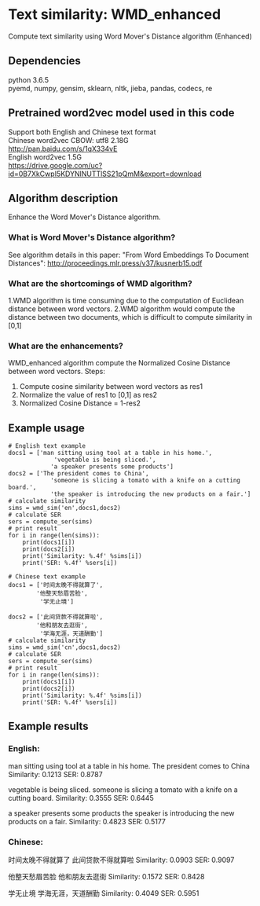 # Text similarity: WMD_enhanced
Compute text similarity using Word Mover's Distance algorithm (Enhanced) 

## Dependencies    
python 3.6.5   
pyemd, numpy, gensim, sklearn, nltk, jieba, pandas, codecs, re

## Pretrained word2vec model used in this code
Support both English and Chinese text format   
Chinese word2vec CBOW: utf8  2.18G   
http://pan.baidu.com/s/1qX334vE     
English word2vec 1.5G     
https://drive.google.com/uc?id=0B7XkCwpI5KDYNlNUTTlSS21pQmM&export=download

## Algorithm description
Enhance the Word Mover's Distance algorithm.
### What is Word Mover's Distance algorithm?
See algorithm details in this paper: 
"From Word Embeddings To Document Distances": http://proceedings.mlr.press/v37/kusnerb15.pdf
### What are the shortcomings of WMD algorithm?
1.WMD algorithm is time consuming due to the computation of Euclidean distance between word vectors. 
2.WMD algorithm would compute the distance between two documents, which is difficult to compute similarity in [0,1]   
### What are the enhancements?
WMD_enhanced algorithm compute the Normalized Cosine Distance between word vectors. 
Steps:
1. Compute cosine similarity between word vectors as res1
2. Normalize the value of res1 to [0,1] as res2
3. Normalized Cosine Distance = 1-res2

## Example usage

    # English text example
    docs1 = ['man sitting using tool at a table in his home.',
                 'vegetable is being sliced.',
                'a speaker presents some products']
    docs2 = ['The president comes to China',
                'someone is slicing a tomato with a knife on a cutting board.',
                'the speaker is introducing the new products on a fair.']
    # calculate similarity
    sims = wmd_sim('en',docs1,docs2)
    # calculate SER
    sers = compute_ser(sims)
    # print result
    for i in range(len(sims)):
        print(docs1[i])
        print(docs2[i])
        print('Similarity: %.4f' %sims[i])
        print('SER: %.4f' %sers[i])
        
    # Chinese text example
    docs1 = ['时间太晚不得就算了', 
            '他整天愁眉苦脸',
             '学无止境'] 
             
    docs2 = ['此间贷款不得就算啦', 
            '他和朋友去逛街',
             '学海无涯，天道酬勤']
    # calculate similarity
    sims = wmd_sim('cn',docs1,docs2)
    # calculate SER
    sers = compute_ser(sims)
    # print result
    for i in range(len(sims)):
        print(docs1[i])
        print(docs2[i])
        print('Similarity: %.4f' %sims[i])
        print('SER: %.4f' %sers[i])

## Example results
### English:   
man sitting using tool at a table in his home.
The president comes to China
Similarity: 0.1213
SER: 0.8787

vegetable is being sliced.
someone is slicing a tomato with a knife on a cutting board.
Similarity: 0.3555
SER: 0.6445  

a speaker presents some products
the speaker is introducing the new products on a fair.
Similarity: 0.4823
SER: 0.5177     

### Chinese:      
时间太晚不得就算了
此间贷款不得就算啦
Similarity: 0.0903
SER: 0.9097       

他整天愁眉苦脸
他和朋友去逛街
Similarity: 0.1572
SER: 0.8428

学无止境
学海无涯，天道酬勤
Similarity: 0.4049
SER: 0.5951        


